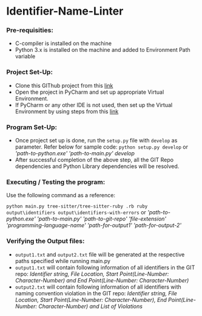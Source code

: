 # Identifier-Name-Linter

### Pre-requisities:
* C-compiler is installed on the machine
* Python 3.x is installed on the machine and added to Environment Path variable


### Project Set-Up:
* Clone this GIThub project from this [link](https://github.com/sreya2906/Identifier-Name-Linter)
* Open the project in PyCharm and set up appropriate Virtual Environment.
* If PyCharm or any other IDE is not used, then set up the Virtual Environment by using steps from this [link](https://packaging.python.org/guides/installing-using-pip-and-virtual-environments/) 

### Program Set-Up:
* Once project set up is done, run the `setup.py` file with `develop` as parameter. Refer below for sample code:
    `python setup.py develop`
            or
    *'path-to-python.exe' 'path-to-main.py' develop*
* After successful completion of the above step, all the GIT Repo dependencies and Python Library dependencies will be resolved.

### Executing / Testing the program:
Use the following command as a reference:

`python main.py tree-sitter/tree-sitter-ruby .rb ruby output\identifiers output\identifiers-with-errors`
or
*'path-to-python.exe' 'path-to-main.py' 'path-to-git-repo' 'file-extension' 'programming-language-name' 'path-for-output1' 'path-for-output-2'*

### Verifying the Output files:
* `output1.txt` and `output2.txt` file will be generated at the respective paths specified while running main.py
* `output1.txt` will contain following information of all identifiers in the GIT repo: *Identifier string, File Location, Start Point(Line-Number: Character-Number) and End Point(Line-Number: Character-Number)*
* `output2.txt` will contain following information of all identifiers with naming convention violation in the GIT repo: *Identifier string, File Location, Start Point(Line-Number: Character-Number), End Point(Line-Number: Character-Number) and List of Violations*

